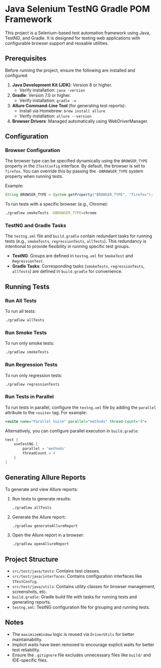 # Java Selenium TestNG Gradle POM Framework

This project is a Selenium-based test automation framework using Java, TestNG, and Gradle. It is designed for testing web applications with configurable browser support and reusable utilities.

## Prerequisites

Before running the project, ensure the following are installed and configured:

1. **Java Development Kit (JDK)**: Version 8 or higher.
    - Verify installation: `java -version`
2. **Gradle**: Version 7.0 or higher.
    - Verify installation: `gradle -v`
3. **Allure Command-Line Tool** (for generating test reports):
    - Install via Homebrew: `brew install allure`
    - Verify installation: `allure --version`
4. **Browser Drivers**: Managed automatically using WebDriverManager.

## Configuration

### Browser Configuration
The browser type can be specified dynamically using the `BROWSER_TYPE` property in the `ITestConfig` interface. By default, the browser is set to `firefox`. You can override this by passing the `-DBROWSER_TYPE` system property when running tests.

Example:
```java
String BROWSER_TYPE = System.getProperty("BROWSER_TYPE", "firefox");
```

To run tests with a specific browser (e.g., Chrome):
```bash
./gradlew smokeTests -DBROWSER_TYPE=chrome
```

### TestNG and Gradle Tasks
The `testng.xml` file and `build.gradle` contain redundant tasks for running tests (e.g., `smokeTests`, `regressionTests`, `allTests`). This redundancy is intentional to provide flexibility in running specific test groups.

- **TestNG**: Groups are defined in `testng.xml` for `SmokeTest` and `RegressionTest`.
- **Gradle Tasks**: Corresponding tasks (`smokeTests`, `regressionTests`, `allTests`) are defined in `build.gradle` for convenience.

## Running Tests

### Run All Tests
To run all tests:
```bash
./gradlew allTests
```

### Run Smoke Tests
To run only smoke tests:
```bash
./gradlew smokeTests
```

### Run Regression Tests
To run only regression tests:
```bash
./gradlew regressionTests
```

### Run Tests in Parallel
To run tests in parallel, configure the `testng.xml` file by adding the `parallel` attribute to the `<suite>` tag. For example:
```xml
<suite name="Parallel Suite" parallel="methods" thread-count="4">
```

Alternatively, you can configure parallel execution in `build.gradle`:
```groovy
test {
    useTestNG {
        parallel = 'methods'
        threadCount = 4
    }
}
```

## Generating Allure Reports

To generate and view Allure reports:
1. Run tests to generate results:
   ```bash
   ./gradlew allTests
   ```
2. Generate the Allure report:
   ```bash
   ./gradlew generateAllureReport
   ```
3. Open the Allure report in a browser:
   ```bash
   ./gradlew openAllureReport
   ```

## Project Structure

- `src/test/java/tests`: Contains test classes.
- `src/test/java/interfaces`: Contains configuration interfaces like `ITestConfig`.
- `src/test/java/utils`: Contains utility classes for browser management, screenshots, etc.
- `build.gradle`: Gradle build file with tasks for running tests and generating reports.
- `testng.xml`: TestNG configuration file for grouping and running tests.

## Notes

- The `maximizeWindow` logic is reused via `DriverUtils` for better maintainability.
- Implicit waits have been removed to encourage explicit waits for better test reliability.
- Ensure the `.gitignore` file excludes unnecessary files like `build/` and IDE-specific files.